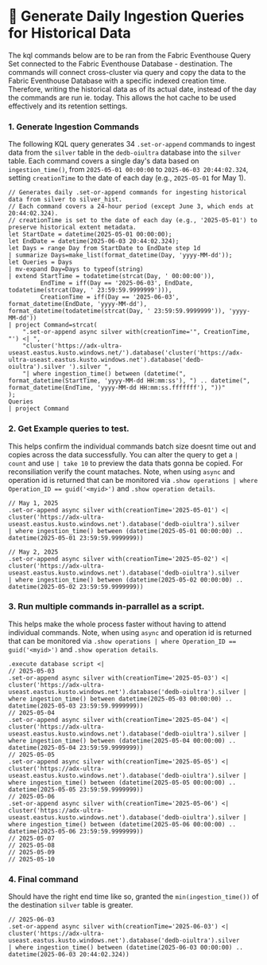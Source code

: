 # 🤿 Generate Daily Ingestion Queries for Historical Data
The kql commands below are to be ran from the Fabric Eventhouse Query Set connected to the Fabric Eventhouse Database - destination. The commands will connect cross-cluster via query and copy the data to the Fabric Eventhouse Database with a specific indexed creation time. Therefore, writing the historical data as of its actual date, instead of the day the commands are run ie. today. This allows the hot cache to be used effectively and its retention settings. 

### 1. Generate Ingestion Commands
The following KQL query generates 34 `.set-or-append` commands to ingest data from the `silver` table in the `dedb-oiultra` database into the `silver` table. Each command covers a single day's data based on `ingestion_time()`, from `2025-05-01 00:00:00` to `2025-06-03 20:44:02.324`, setting `creationTime` to the date of each day (e.g., `2025-05-01` for May 1).

```kql
// Generates daily .set-or-append commands for ingesting historical data from silver to silver_hist.
// Each command covers a 24-hour period (except June 3, which ends at 20:44:02.324).
// creationTime is set to the date of each day (e.g., '2025-05-01') to preserve historical extent metadata.
let StartDate = datetime(2025-05-01 00:00:00);
let EndDate = datetime(2025-06-03 20:44:02.324);
let Days = range Day from StartDate to EndDate step 1d
| summarize Days=make_list(format_datetime(Day, 'yyyy-MM-dd'));
let Queries = Days
| mv-expand Day=Days to typeof(string)
| extend StartTime = todatetime(strcat(Day, ' 00:00:00')),
         EndTime = iff(Day == '2025-06-03', EndDate, todatetime(strcat(Day, ' 23:59:59.9999999'))),
         CreationTime = iff(Day == '2025-06-03', format_datetime(EndDate, 'yyyy-MM-dd'), format_datetime(todatetime(strcat(Day, ' 23:59:59.9999999')), 'yyyy-MM-dd'))
| project Command=strcat(
    ".set-or-append async silver with(creationTime='", CreationTime, "') <| ",
    "cluster('https://adx-ultra-useast.eastus.kusto.windows.net/').database('cluster('https://adx-ultra-useast.eastus.kusto.windows.net').database('dedb-oiultra').silver ').silver ",
    "| where ingestion_time() between (datetime(", format_datetime(StartTime, 'yyyy-MM-dd HH:mm:ss'), ") .. datetime(", format_datetime(EndTime, 'yyyy-MM-dd HH:mm:ss.fffffff'), "))"
);
Queries
| project Command
```

### 2. Get Example queries to test.
This helps confirm the individual commands batch size doesnt time out and copies across the data successfully. You can alter the query to get a `| count` and use `| take 10` to preview the data thats gonna be copied. For reconsiliation verify the count mataches. Note, when using `async` and operation id is returned that can be monitored via `.show operations | where Operation_ID == guid('<myid>')` and `.show operation details`. 

```kql
// May 1, 2025
.set-or-append async silver with(creationTime='2025-05-01') <| 
cluster('https://adx-ultra-useast.eastus.kusto.windows.net').database('dedb-oiultra').silver 
| where ingestion_time() between (datetime(2025-05-01 00:00:00) .. datetime(2025-05-01 23:59:59.9999999))

// May 2, 2025
.set-or-append async silver with(creationTime='2025-05-02') <| 
cluster('https://adx-ultra-useast.eastus.kusto.windows.net').database('dedb-oiultra').silver 
| where ingestion_time() between (datetime(2025-05-02 00:00:00) .. datetime(2025-05-02 23:59:59.9999999))
```

### 3. Run multiple commands in-parrallel as a script.
This helps make the whole process faster without having to attend individual commands. Note, when using `async` and operation id is returned that can be monitored via `.show operations | where Operation_ID == guid('<myid>')` and `.show operation details`. 

```kql
.execute database script <|
// 2025-05-03
.set-or-append async silver with(creationTime='2025-05-03') <| cluster('https://adx-ultra-useast.eastus.kusto.windows.net').database('dedb-oiultra').silver | where ingestion_time() between datetime(2025-05-03 00:00:00) .. datetime(2025-05-03 23:59:59.9999999))
// 2025-05-04
.set-or-append async silver with(creationTime='2025-05-04') <| cluster('https://adx-ultra-useast.eastus.kusto.windows.net').database('dedb-oiultra').silver | where ingestion_time() between (datetime(2025-05-04 00:00:00) .. datetime(2025-05-04 23:59:59.9999999))
// 2025-05-05
.set-or-append async silver with(creationTime='2025-05-05') <| cluster('https://adx-ultra-useast.eastus.kusto.windows.net').database('dedb-oiultra').silver | where ingestion_time() between (datetime(2025-05-05 00:00:00) .. datetime(2025-05-05 23:59:59.9999999))
// 2025-05-06
.set-or-append async silver with(creationTime='2025-05-06') <| cluster('https://adx-ultra-useast.eastus.kusto.windows.net').database('dedb-oiultra').silver | where ingestion_time() between (datetime(2025-05-06 00:00:00) .. datetime(2025-05-06 23:59:59.9999999))
// 2025-05-07
// 2025-05-08
// 2025-05-09
// 2025-05-10
```

### 4. Final command
Should have the right end time like so, granted the `min(ingestion_time())` of the destination `silver` table is greater.

```kql
// 2025-06-03
.set-or-append async silver with(creationTime='2025-06-03') <| 
cluster('https://adx-ultra-useast.eastus.kusto.windows.net').database('dedb-oiultra').silver 
| where ingestion_time() between (datetime(2025-06-03 00:00:00) .. datetime(2025-06-03 20:44:02.324))
